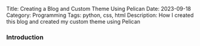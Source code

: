 Title: Creating a Blog and Custom Theme Using Pelican
Date: 2023-09-18
Category: Programming
Tags: python, css, html
Description: How I created this blog and created my custom theme using Pelican
### Introduction

